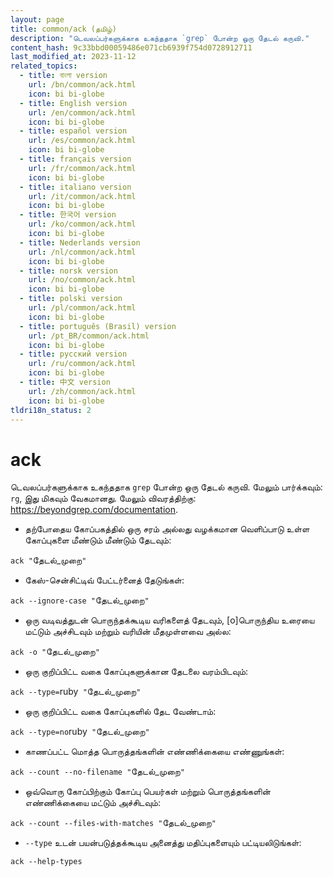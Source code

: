 ```yaml
---
layout: page
title: common/ack (தமிழ்)
description: "டெவலப்பர்களுக்காக உகந்ததாக `grep` போன்ற ஒரு தேடல் கருவி."
content_hash: 9c33bbd00059486e071cb6939f754d0728912711
last_modified_at: 2023-11-12
related_topics:
  - title: বাংলা version
    url: /bn/common/ack.html
    icon: bi bi-globe
  - title: English version
    url: /en/common/ack.html
    icon: bi bi-globe
  - title: español version
    url: /es/common/ack.html
    icon: bi bi-globe
  - title: français version
    url: /fr/common/ack.html
    icon: bi bi-globe
  - title: italiano version
    url: /it/common/ack.html
    icon: bi bi-globe
  - title: 한국어 version
    url: /ko/common/ack.html
    icon: bi bi-globe
  - title: Nederlands version
    url: /nl/common/ack.html
    icon: bi bi-globe
  - title: norsk version
    url: /no/common/ack.html
    icon: bi bi-globe
  - title: polski version
    url: /pl/common/ack.html
    icon: bi bi-globe
  - title: português (Brasil) version
    url: /pt_BR/common/ack.html
    icon: bi bi-globe
  - title: русский version
    url: /ru/common/ack.html
    icon: bi bi-globe
  - title: 中文 version
    url: /zh/common/ack.html
    icon: bi bi-globe
tldri18n_status: 2
---
```

# ack

டெவலப்பர்களுக்காக உகந்ததாக `grep` போன்ற ஒரு தேடல் கருவி.
மேலும் பார்க்கவும்: `rg`, இது மிகவும் வேகமானது.
மேலும் விவரத்திற்கு: <https://beyondgrep.com/documentation>.

- தற்போதைய கோப்பகத்தில் ஒரு சரம் அல்லது வழக்கமான வெளிப்பாடு உள்ள கோப்புகளை மீண்டும் மீண்டும் தேடவும்:

`ack "`<span class="tldr-var badge badge-pill bg-dark-lm bg-white-dm text-white-lm text-dark-dm font-weight-bold">தேடல்_முறை</span>`"`

- கேஸ்-சென்சிட்டிவ் பேட்டர்னைத் தேடுங்கள்:

`ack --ignore-case "`<span class="tldr-var badge badge-pill bg-dark-lm bg-white-dm text-white-lm text-dark-dm font-weight-bold">தேடல்_முறை</span>`"`

- ஒரு வடிவத்துடன் பொருந்தக்கூடிய வரிகளைத் தேடவும், [o]பொருந்திய உரையை மட்டும் அச்சிடவும் மற்றும் வரியின் மீதமுள்ளவை அல்ல:

`ack -o "`<span class="tldr-var badge badge-pill bg-dark-lm bg-white-dm text-white-lm text-dark-dm font-weight-bold">தேடல்_முறை</span>`"`

- ஒரு குறிப்பிட்ட வகை கோப்புகளுக்கான தேடலை வரம்பிடவும்:

`ack --type=`<span class="tldr-var badge badge-pill bg-dark-lm bg-white-dm text-white-lm text-dark-dm font-weight-bold">ruby</span>` "`<span class="tldr-var badge badge-pill bg-dark-lm bg-white-dm text-white-lm text-dark-dm font-weight-bold">தேடல்_முறை</span>`"`

- ஒரு குறிப்பிட்ட வகை கோப்புகளில் தேட வேண்டாம்:

`ack --type=no`<span class="tldr-var badge badge-pill bg-dark-lm bg-white-dm text-white-lm text-dark-dm font-weight-bold">ruby</span>` "`<span class="tldr-var badge badge-pill bg-dark-lm bg-white-dm text-white-lm text-dark-dm font-weight-bold">தேடல்_முறை</span>`"`

- காணப்பட்ட மொத்த பொருத்தங்களின் எண்ணிக்கையை எண்ணுங்கள்:

`ack --count --no-filename "`<span class="tldr-var badge badge-pill bg-dark-lm bg-white-dm text-white-lm text-dark-dm font-weight-bold">தேடல்_முறை</span>`"`

- ஒவ்வொரு கோப்பிற்கும் கோப்பு பெயர்கள் மற்றும் பொருத்தங்களின் எண்ணிக்கையை மட்டும் அச்சிடவும்:

`ack --count --files-with-matches "`<span class="tldr-var badge badge-pill bg-dark-lm bg-white-dm text-white-lm text-dark-dm font-weight-bold">தேடல்_முறை</span>`"`

- `--type` உடன் பயன்படுத்தக்கூடிய அனைத்து மதிப்புகளையும் பட்டியலிடுங்கள்:

`ack --help-types`
